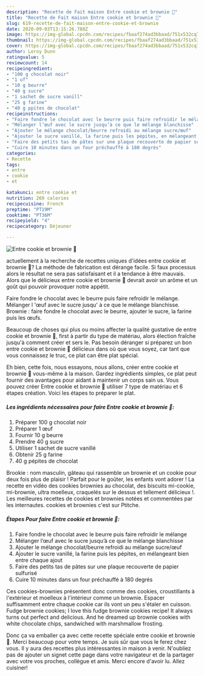 ```yaml
---
description: "Recette de Fait maison Entre cookie et brownie 🍫"
title: "Recette de Fait maison Entre cookie et brownie 🍫"
slug: 619-recette-de-fait-maison-entre-cookie-et-brownie
date: 2020-09-03T13:15:26.788Z
image: https://img-global.cpcdn.com/recipes/fbaaf274ad3bbaad/751x532cq70/entre-cookie-et-brownie-🍫-photo-principale-de-la-recette.jpg
thumbnail: https://img-global.cpcdn.com/recipes/fbaaf274ad3bbaad/751x532cq70/entre-cookie-et-brownie-🍫-photo-principale-de-la-recette.jpg
cover: https://img-global.cpcdn.com/recipes/fbaaf274ad3bbaad/751x532cq70/entre-cookie-et-brownie-🍫-photo-principale-de-la-recette.jpg
author: Leroy Dunn
ratingvalue: 5
reviewcount: 14
recipeingredient:
- "100 g chocolat noir"
- "1 uf"
- "10 g beurre"
- "40 g sucre"
- "1 sachet de sucre vanill"
- "25 g farine"
- "40 g ppites de chocolat"
recipeinstructions:
- "Faire fondre le chocolat avec le beurre puis faire refroidir le mélange"
- "Mélanger l’œuf avec le sucre jusqu’à ce que le mélange blanchisse"
- "Ajouter le mélange chocolat/beurre refroidi au mélange sucre/œuf"
- "Ajouter le sucre vanillé, la farine puis les pépites, en mélangeant bien entre chaque ajout"
- "Faire des petits tas de pâtes sur une plaque recouverte de papier sulfurisé"
- "Cuire 10 minutes dans un four préchauffé à 180 degrés"
categories:
- Recette
tags:
- entre
- cookie
- et

katakunci: entre cookie et 
nutrition: 269 calories
recipecuisine: French
preptime: "PT19M"
cooktime: "PT36M"
recipeyield: "4"
recipecategory: Déjeuner

---
```



![Entre cookie et brownie 🍫](https://img-global.cpcdn.com/recipes/fbaaf274ad3bbaad/751x532cq70/entre-cookie-et-brownie-🍫-photo-principale-de-la-recette.jpg)

actuellement à la recherche de recettes uniques d'idées entre cookie et brownie 🍫? La méthode de fabrication est dérange facile. Si faux processus alors le résultat ne sera pas satisfaisant et il a tendance à être mauvais. Alors que le délicieux entre cookie et brownie 🍫 devrait avoir un arôme et un goût qui pouvoir provoquer notre appétit.

Faire fondre le chocolat avec le beurre puis faire refroidir le mélange. Mélanger l &#39;œuf avec le sucre jusqu&#39; à ce que le mélange blanchisse. Brownie : faire fondre le chocolat avec le beurre, ajouter le sucre, la farine puis les œufs.

Beaucoup de choses qui plus ou moins affecter la qualité gustative de entre cookie et brownie 🍫, first à partir du type de matériau, alors élection fraîche jusqu'à comment créer et sers le. Pas besoin déranger si préparez un bon entre cookie et brownie 🍫 délicieux dans où que vous soyez, car tant que vous connaissez le truc, ce plat can être plat spécial.


Eh bien, cette fois, nous essayons, nous allons, créer entre cookie et brownie 🍫 vous-même à la maison. Gardez ingrédients simples, ce plat peut fournir des avantages pour aidant à maintenir un corps sain us. Vous pouvez créer Entre cookie et brownie 🍫 utiliser 7 type de matériau et 6 étapes création. Voici les étapes to préparer le plat.

<!--inarticleads1-->

##### Les ingrédients nécessaires pour faire Entre cookie et brownie 🍫:

1. Préparer 100 g chocolat noir
1. Préparer 1 œuf
1. Fournir 10 g beurre
1. Prendre 40 g sucre
1. Utiliser 1 sachet de sucre vanillé
1. Obtenir 25 g farine
1.  40 g pépites de chocolat


Brookie : nom masculin, gâteau qui rassemble un brownie et un cookie pour deux fois plus de plaisir ! Parfait pour le goûter, les enfants vont adorer ! La recette en vidéo des cookies brownies au chocolat, des biscuits mi-cookie, mi-brownie, ultra moelleux, craquelés sur le dessus et tellement délicieux !. Les meilleures recettes de cookies et brownies notées et commentées par les internautes. cookies et brownies c&#39;est sur Ptitche. 

<!--inarticleads2-->

##### Étapes Pour faire Entre cookie et brownie 🍫:

1. Faire fondre le chocolat avec le beurre puis faire refroidir le mélange
1. Mélanger l’œuf avec le sucre jusqu’à ce que le mélange blanchisse
1. Ajouter le mélange chocolat/beurre refroidi au mélange sucre/œuf
1. Ajouter le sucre vanillé, la farine puis les pépites, en mélangeant bien entre chaque ajout
1. Faire des petits tas de pâtes sur une plaque recouverte de papier sulfurisé
1. Cuire 10 minutes dans un four préchauffé à 180 degrés


Ces cookies-brownies présentent donc comme des cookies, croustillants à l&#39;extérieur et moelleux à l&#39;intérieur comme un brownie. Espacer suffisamment entre chaque cookie car ils vont un peu s&#39;étaler en cuisson. Fudge brownie cookies; I love this fudge brownie cookies recipe! It always turns out perfect and delicious. And he dreamed up brownie cookies with white chocolate chips, sandwiched with marshmallow frosting. 


Donc ça va emballer ça avec cette recette spéciale entre cookie et brownie 🍫. Merci beaucoup pour votre temps. Je suis sûr que vous le ferez chez vous. Il y aura des recettes plus  intéressantes in maison à venir. N'oubliez pas de ajouter un signet cette page dans votre navigateur et de la partager avec votre vos proches, collègue et amis. Merci encore d'avoir lu. Allez cuisiner!
